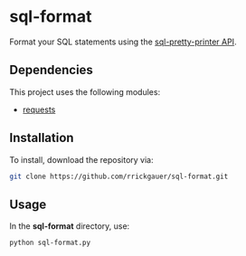 # sql-format
Format your SQL statements using the [sql-pretty-printer API](https://github.com/sqlparser/sql-pretty-printer).

## Dependencies

This project uses the following modules:

* [requests](https://github.com/psf/requests)


## Installation

To install, download the repository via:

```bash
git clone https://github.com/rrickgauer/sql-format.git
```

## Usage

In the **sql-format** directory, use:

```bash
python sql-format.py
```
